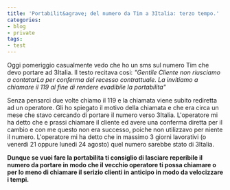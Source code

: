 ```yaml
---
title: 'Portabilit&agrave; del numero da Tim a 3Italia: terzo tempo.'
categories:
- blog
- private
tags:
- test
---
```

Oggi pomeriggio casualmente vedo che ho un sms sul numero Tim che devo portare
ad 3Italia. Il testo recitava cosi: _"Gentile Cliente non riusciamo a
contatarLa per conferma del recesso contrattuale. La invitiamo a chiamare il
119 al fine di rendere evadibile la portabilita"_

Senza pensarci due volte chiamo il 119 e la chiamata viene subito rediretta ad
un operatore. Gli ho spiegato il motivo della chiamata e che era circa un mese
che stavo cercando di portare il numero verso 3Italia. L'operatore mi ha detto
che e prassi chiamare il cliente ed avere una conferma diretta per il cambio e
con me questo non era successo, poiche non utilizzavo per niente il numero.
L'operatore mi ha detto che in massimo 3 giorni lavorativi (o venerdi 21
oppure lunedi 24 agosto) quel numero sarebbe stato di 3Italia.

**Dunque se vuoi fare la portabilita ti consiglio di lasciare reperibile il numero da portare in modo che il vecchio operatore ti possa chiamare o per lo meno di chiamare il serizio clienti in anticipo in modo da velocizzare i tempi.**

